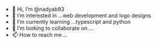 - 👋 Hi, I’m @nadyab93
- 👀 I’m interested in ...web development and logo designs
- 🌱 I’m currently learning ...typescript and python
- 💞️ I’m looking to collaborate on ...
- 📫 How to reach me ...

<!---
nadyab93/nadyab93 is a ✨ special ✨ repository because its `README.md` (this file) appears on your GitHub profile.
You can click the Preview link to take a look at your changes.
--->
